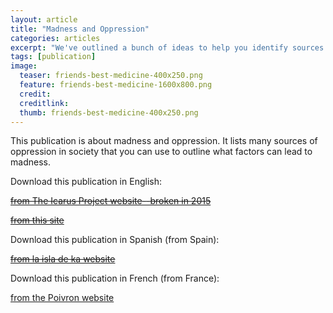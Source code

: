 ```yaml
---
layout: article
title: "Madness and Oppression"
categories: articles
excerpt: "We've outlined a bunch of ideas to help you identify sources of oppression in your life that can help you place and deal with them."
tags: [publication]
image:
  teaser: friends-best-medicine-400x250.png
  feature: friends-best-medicine-1600x800.png
  credit: 
  creditlink: 
  thumb: friends-best-medicine-400x250.png
---
```



This publication is about madness and oppression. It lists many sources of oppression in society that you can use to outline what factors can lead to madness.

Download this publication in English:

~~[from The Icarus Project website--broken in 2015](http://www.theicarusproject.net/icarus-downloads/friends-make-the-best-medicine)~~

~~[from this site](/images/fmtbm.pdf)~~

Download this publication in Spanish (from Spain):

~~[from la isla de ka website](https://laisladeka.wordpress.com/facilitacion-de-grupos/)~~

Download this publication in French  (from France):

[from the Poivron website](https://icarus.poivron.org/folie-oppression-cartographier-nos-folies/)
